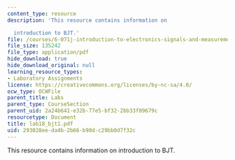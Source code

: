 ```yaml
---
content_type: resource
description: 'This resource contains information on

  introduction to BJT.'
file: /courses/6-071j-introduction-to-electronics-signals-and-measurement-spring-2006/293028eeda4b2b66b98dc29bb0d7f32c_lab18_bjt1.pdf
file_size: 135242
file_type: application/pdf
hide_download: true
hide_download_original: null
learning_resource_types:
- Laboratory Assignments
license: https://creativecommons.org/licenses/by-nc-sa/4.0/
ocw_type: OCWFile
parent_title: Labs
parent_type: CourseSection
parent_uid: 2a24b641-e32b-77e5-bf32-2bb33f09679c
resourcetype: Document
title: lab18_bjt1.pdf
uid: 293028ee-da4b-2b66-b98d-c29bb0d7f32c
---
```

This resource contains information on
introduction to BJT.